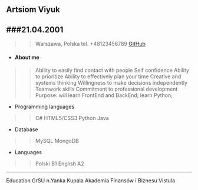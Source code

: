 ## Artsiom Viyuk
###21.04.2001
---
>>Warszawa, Polska
tel. +48123456789
[GitHub](https://github.com/nlmlhu)

* ####  About me
>>Ability to easily find contact with people
Self confidence
Ability to prioritize
Ability to effectively plan your time
Creative and systems thinking
Willingness to make decisions independently
Teamwork skills
Commitment to professional development
Purpose: will learn FrontEnd and BackEnd; learn Python;
* Programming languages
>> C#
>> HTML5/CSS3
>> Python
>> Java
* Database
>> MySQL
>> MongoDB
* Languages
>> Polski B1
>> English A2
---
Education
GrSU n.Yanka Kupala
Akademia Finansów i Biznesu Vistula